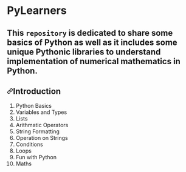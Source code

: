 # PyLearners
## This <code>repository</code> is dedicated to share some basics of Python as well as it includes some unique Pythonic libraries to understand implementation of numerical mathematics in Python.

<h2><a id="user-content-prerequisite" class="anchor" aria-hidden="true" href="https://github.com/akshay23sept/PyLearners#Introduction"><svg class="octicon octicon-link" viewBox="0 0 16 16" version="1.1" width="16" height="16" aria-hidden="true"><path fill-rule="evenodd" d="M7.775 3.275a.75.75 0 001.06 1.06l1.25-1.25a2 2 0 112.83 2.83l-2.5 2.5a2 2 0 01-2.83 0 .75.75 0 00-1.06 1.06 3.5 3.5 0 004.95 0l2.5-2.5a3.5 3.5 0 00-4.95-4.95l-1.25 1.25zm-4.69 9.64a2 2 0 010-2.83l2.5-2.5a2 2 0 012.83 0 .75.75 0 001.06-1.06 3.5 3.5 0 00-4.95 0l-2.5 2.5a3.5 3.5 0 004.95 4.95l1.25-1.25a.75.75 0 00-1.06-1.06l-1.25 1.25a2 2 0 01-2.83 0z"></path></svg></a><a id="user-content-requirements" href="https://github.com/akshay23sept/PyLearners#Introduction"></a>Introduction</h2>
<ol>
<li>Python Basics</li>
<li>Variables and Types</li>
<li>Lists</li>
<li>Arithmatic Operators</li>
<li>String Formatting</li>
<li>Operation on Strings</li>
<li>Conditions</li>
<li>Loops</li>
<li>Fun with Python</li>
<li>Maths</li>
</ol>
